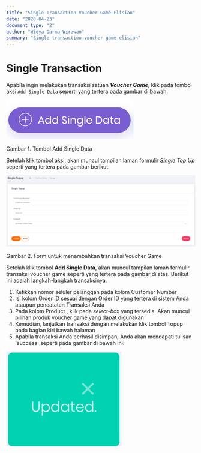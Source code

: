 ```yaml
---
title: "Single Transaction Voucher Game Elisian"
date: "2020-04-23"
document type: "2"
author: "Widya Darma Wirawan"
summary: "Single transaction voucher game elisian"
---
```


# Single Transaction

Apabila ingin melakukan transaksi satuan ***Voucher Game***, klik pada tombol aksi `Add Single Data` seperti yang tertera pada gambar di bawah.

![](./image-user-manual/elisian-game-single-1.png)

Gambar 1. Tombol Add Single Data

Setelah klik tombol aksi, akan muncul tampilan laman formulir *Single Top Up* seperti yang tertera pada gambar berikut. 

![](./image-user-manual/elisian-game-single-2.png)

Gambar 2. Form untuk menambahkan transaksi Voucher Game

Setelah klik tombol **Add Single Data**, akan muncul tampilan laman formulir transaksi voucher game seperti yang tertera pada gambar di atas. Berikut ini adalah langkah-langkah transaksinya.

1. Ketikkan nomor seluler pelanggan pada kolom Customer Number
2. Isi kolom Order ID sesuai dengan Order ID yang tertera di sistem Anda ataupun pencatatan Transaksi Anda
3. Pada kolom Product , klik pada *select-box* yang tersedia. Akan muncul pilihan produk voucher game yang dapat digunakan
4. Kemudian, lanjutkan transaksi dengan melakukan klik tombol Topup pada bagian kiri bawah halaman
5. Apabila transaksi Anda berhasil disimpan, Anda akan mendapati tulisan 'success' seperti pada gambar di bawah ini:

![](./image-user-manual/elisian-game-single-3.png)